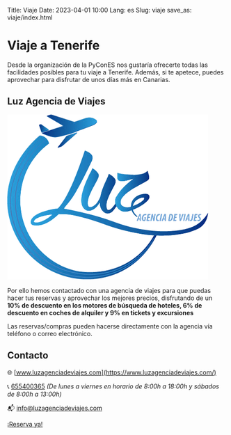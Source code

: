 Title: Viaje
Date: 2023-04-01 10:00
Lang: es
Slug: viaje
save_as: viaje/index.html

# Viaje a Tenerife

Desde la organización de la PyConES nos gustaría ofrecerte todas las
facilidades posibles para tu viaje a Tenerife. Además, si te apetece, puedes
aprovechar para disfrutar de unos días más en Canarias.

##  Luz Agencia de Viajes

<img class="logo-agencia-viajes"
  src="../theme/assets/images/viaje/luz-agencia-viajes.png" />

Por ello hemos contactado con una agencia de viajes para que puedas hacer
tus reservas y aprovechar los mejores precios, disfrutando de un
**10% de descuento en los motores de búsqueda de hoteles, 6% de descuento
en coches de alquiler y 9% en tickets y excursiones**

Las reservas/compras pueden hacerse directamente con la agencia vía teléfono
o correo electrónico.

## Contacto

🌐 [www.luzagenciadeviajes.com](https://www.luzagenciadeviajes.com/)

📞 [655400365](tel:655400365) *(De lunes a viernes en horario de 8:00h a 18:00h y sábados de 8:00h a 13:00h)*

📬 [info@luzagenciadeviajes.com](mailto:info@luzagenciadeviajes.com)

<div class="center-buttons">
  <a href="https://luzagenciadeviajes.com" class="button boton-reserva">
    ¡Reserva ya!
  </a>
</div>
